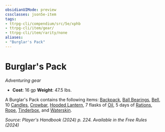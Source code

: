```yaml
---
obsidianUIMode: preview
cssclasses: json5e-item
tags:
- ttrpg-cli/compendium/src/5e/xphb
- ttrpg-cli/item/gear/
- ttrpg-cli/item/rarity/none
aliases: 
- "Burglar's Pack"
---
```

# Burglar's Pack
*Adventuring gear*  


- **Cost**: 16 gp
**Weight**: 47.5 lbs.

A Burglar's Pack contains the following items: [Backpack](3-Compendium/items/backpack-xphb.md), [Ball Bearings](3-Compendium/items/ball-bearings-xphb.md), [Bell](3-Compendium/items/bell-xphb.md), 10 [Candles](3-Compendium/items/candle-xphb.md), [Crowbar](3-Compendium/items/crowbar-xphb.md), [Hooded Lantern](3-Compendium/items/hooded-lantern-xphb.md), 7 flasks of [Oil](3-Compendium/items/oil-xphb.md), 5 days of [Rations](3-Compendium/items/rations-xphb.md), [Rope](3-Compendium/items/rope-xphb.md), [Tinderbox](3-Compendium/items/tinderbox-xphb.md), and [Waterskin](3-Compendium/items/waterskin-xphb.md).

*Source: Player's Handbook (2024) p. 224. Available in the Free Rules (2024)*